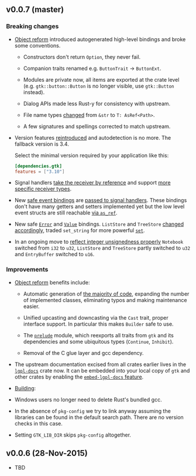 ## v0.0.7 (master)

### Breaking changes

- [Object reform][gtk221] introduced autogenerated high-level bindings and
  broke some conventions.

  - Constructors don't return `Option`, they never fail.

  - Companion traits renamed e.g. `ButtonTrait` -> `ButtonExt`.

  - Modules are private now, all items are exported at the crate level (e.g.
    `gtk::button::Button` is no longer visible, use `gtk::Button` instead).

  - Dialog APIs made less Rust-y for consistency with upstream.

  - File name types [changed][gtk236] from `&str` to `T: AsRef<Path>`.

  - A few signatures and spellings corrected to match upstream.

- Version features [reintroduced][gtk248] and autodetection is no more. The
  fallback version is 3.4.

    Select the minimal version required by your application like this:
    ```toml
    [dependencies.gtk]
    features = ["3.10"]
    ```

- Signal handlers [take the receiver by reference][gtk226-1] and support [more
  specific receiver types][gtk226-2].

- New [safe event bindings][gdk95] are [passed to signal handlers][gtk244].
  These bindings don't have many getters and setters implemented yet but the low
  level event structs are still reachable [via `as_ref`][examples68].

- New safe [`Error`][glib86-error] and [`Value`][glib95] bindings. `ListStore` and
  `TreeStore` [changed accordingly][gtk238], traded `set_string` for more
  powerful [`set`][gtk241].

- In an ongoing move to [reflect integer unsignedness properly][gtk246]
  `Notebook` switched from `i32` to `u32`, `ListStore` and `TreeStore` partly
  switched to `u32` and `EntryBuffer` switched to `u16`.

### Improvements

- [Object reform][gtk221] benefits include:

  - Automatic generation of [the majority of code][auto-dir], expanding the
    number of implemented classes, eliminating typos and making maintenance
    easier.

  - Unified upcasting and downcasting via the `Cast` trait, proper interface
    support. In particular this makes `Builder` safe to use.

  - The [`prelude`][prelude] module, which reexports all traits from `gtk` and
    its dependencies and some ubiquitous types (`Continue`, `Inhibit`).

  - Removal of the C glue layer and gcc dependency.

- The upstream documentation excised from all crates earlier lives in the
  [`lgpl-docs`][lgpl-docs] crate now. It can be embedded into your local copy of
  `gtk` and other crates by enabling the [`embed-lgpl-docs` feature][gtk245].

- [Building][sys21]:

 - Windows users no longer need to delete Rust's bundled gcc.

 - In the absence of `pkg-config` we try to link anyway assuming the libraries
   can be found in the default search path. There are no version checks in this
   case.

 - Setting `GTK_LIB_DIR` skips `pkg-config` altogether.

[auto-dir]: https://github.com/gtk-rs/gtk/tree/master/src/auto
[examples68]: https://github.com/gtk-rs/examples/pull/68
[gdk95]: https://github.com/gtk-rs/gdk/pull/95
[glib86-error]: https://github.com/gtk-rs/glib/commit/c1a30e97
[glib95]: https://github.com/gtk-rs/glib/pull/95
[gtk221]: https://github.com/gtk-rs/gtk/pull/221
[gtk226-1]: https://github.com/gkoz/gtk-rs-gtk/commit/edfafb8f
[gtk226-2]: https://github.com/gkoz/gtk-rs-gtk/commit/dda2a242
[gtk236]: https://github.com/gtk-rs/gtk/pull/236
[gtk238]: https://github.com/gtk-rs/gtk/pull/238
[gtk241]: https://github.com/gtk-rs/gtk/pull/241
[gtk244]: https://github.com/gtk-rs/gtk/pull/244
[gtk245]: https://github.com/gtk-rs/gtk/pull/245
[gtk246]: https://github.com/gtk-rs/gtk/issues/246
[gtk248]: https://github.com/gtk-rs/gtk/pull/248
[lgpl-docs]: https://github.com/gtk-rs/lgpl-docs
[prelude]: https://github.com/gtk-rs/gtk/blob/master/src/prelude.rs
[sys21]: https://github.com/gtk-rs/sys/pull/21

## v0.0.6 (28-Nov-2015)

- TBD

